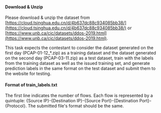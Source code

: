 #### Download & Unzip

Please download & unzip the dataset from [https://cloud.tsinghua.edu.cn/d/4b637dc88c934085bb38/](https://cloud.tsinghua.edu.cn/d/4b637dc88c934085bb38/) or [https://www.unb.ca/cic/datasets/ddos-2019.html](https://www.unb.ca/cic/datasets/ddos-2019.html).

This task expects the contestant to consider the dataset generated on the first day (PCAP-01-12_*.zip) as a training dataset and the dataset generated on the second day (PCAP-03-11.zip) as a test dataset, train with the labels from the training dataset as well as the issued training set, and generate prediction labels in the same format on the test dataset and submit them to the website for testing.

#### Format of train_labels.txt

The first line indicates the number of flows. Each flow is represented by a quintuple: {Source IP}-{Destination IP}-{Source Port}-{Destination Port}-{Protocol}. The submitted file's format should be the same.
